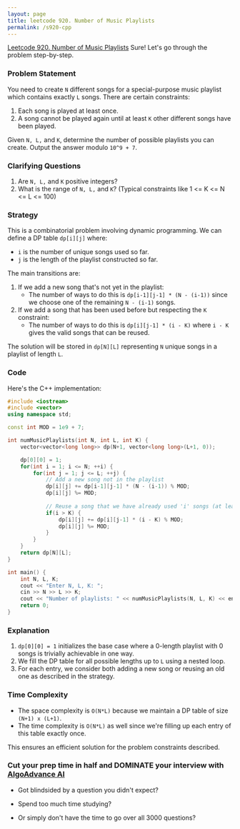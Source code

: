 ```yaml
---
layout: page
title: leetcode 920. Number of Music Playlists
permalink: /s920-cpp
---
```

[Leetcode 920. Number of Music Playlists](https://algoadvance.github.io/algoadvance/l920)
Sure! Let's go through the problem step-by-step.

### Problem Statement
You need to create `N` different songs for a special-purpose music playlist which contains exactly `L` songs. There are certain constraints:
1. Each song is played at least once.
2. A song cannot be played again until at least `K` other different songs have been played.

Given `N, L,` and `K`, determine the number of possible playlists you can create. Output the answer modulo `10^9 + 7`.

### Clarifying Questions
1. Are `N, L,` and `K` positive integers?
2. What is the range of `N, L,` and `K`? (Typical constraints like 1 <= K <= N <= L <= 100)

### Strategy
This is a combinatorial problem involving dynamic programming. We can define a DP table `dp[i][j]` where:
- `i` is the number of unique songs used so far.
- `j` is the length of the playlist constructed so far.

The main transitions are:
1. If we add a new song that's not yet in the playlist:
   - The number of ways to do this is `dp[i-1][j-1] * (N - (i-1))` since we choose one of the remaining `N - (i-1)` songs.
2. If we add a song that has been used before but respecting the `K` constraint:
   - The number of ways to do this is `dp[i][j-1] * (i - K)` where `i - K` gives the valid songs that can be reused.

The solution will be stored in `dp[N][L]` representing `N` unique songs in a playlist of length `L`.

### Code
Here's the C++ implementation:

```cpp
#include <iostream>
#include <vector>
using namespace std;

const int MOD = 1e9 + 7;

int numMusicPlaylists(int N, int L, int K) {
    vector<vector<long long>> dp(N+1, vector<long long>(L+1, 0));

    dp[0][0] = 1;
    for(int i = 1; i <= N; ++i) {
        for(int j = 1; j <= L; ++j) {
            // Add a new song not in the playlist
            dp[i][j] += dp[i-1][j-1] * (N - (i-1)) % MOD;
            dp[i][j] %= MOD;
            
            // Reuse a song that we have already used 'i' songs (at least K apart)
            if(i > K) {
                dp[i][j] += dp[i][j-1] * (i - K) % MOD;
                dp[i][j] %= MOD;
            }
        }
    }
    return dp[N][L];
}

int main() {
    int N, L, K;
    cout << "Enter N, L, K: ";
    cin >> N >> L >> K;
    cout << "Number of playlists: " << numMusicPlaylists(N, L, K) << endl;
    return 0;
}
```

### Explanation
1. `dp[0][0] = 1` initializes the base case where a 0-length playlist with 0 songs is trivially achievable in one way.
2. We fill the DP table for all possible lengths up to `L` using a nested loop.
3. For each entry, we consider both adding a new song or reusing an old one as described in the strategy.

### Time Complexity
- The space complexity is `O(N*L)` because we maintain a DP table of size `(N+1) x (L+1)`.
- The time complexity is `O(N*L)` as well since we're filling up each entry of this table exactly once.

This ensures an efficient solution for the problem constraints described.


### Cut your prep time in half and DOMINATE your interview with [AlgoAdvance AI](https://algoAdvance.com)

- Got blindsided by a question you didn't expect?

- Spend too much time studying?

- Or simply don't have the time to go over all 3000 questions?

